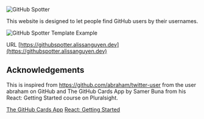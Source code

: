 ![GitHub Spotter](https://i.imgur.com/sARWP3M.png)

This website is designed to let people find GitHub users by their usernames.

![GitHub Spotter Template Example](https://i.imgur.com/h9qn47c.png)

URL [https://githubspotter.alissanguyen.dev](https://githubspotter.alissanguyen.dev)


## Acknowledgements

This is inspired from https://github.com/abraham/twitter-user from the user abraham on GitHub and The GitHub Cards App by Samer Buna from his React: Getting Started course on Pluralsight.

[The GitHub Cards App](https://app.pluralsight.com/player?course=react-js-getting-started&author=samer-buna&name=react-js-getting-started-m3&clip=0&mode=live)
[React: Getting Started](https://app.pluralsight.com/library/courses/react-js-getting-started/table-of-contents)

